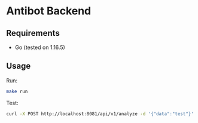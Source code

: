 # Antibot Backend
## Requirements
 - Go (tested on 1.16.5)

## Usage
Run:  
```bash
make run
```
Test:  
```bash
curl -X POST http://localhost:8081/api/v1/analyze -d '{"data":"test"}'
```
